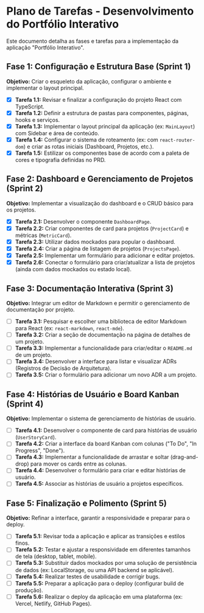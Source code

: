 # Plano de Tarefas - Desenvolvimento do Portfólio Interativo

Este documento detalha as fases e tarefas para a implementação da aplicação "Portfólio Interativo".

## Fase 1: Configuração e Estrutura Base (Sprint 1)

**Objetivo:** Criar o esqueleto da aplicação, configurar o ambiente e implementar o layout principal.

- [x] **Tarefa 1.1:** Revisar e finalizar a configuração do projeto React com TypeScript.
- [x] **Tarefa 1.2:** Definir a estrutura de pastas para componentes, páginas, hooks e serviços.
- [x] **Tarefa 1.3:** Implementar o layout principal da aplicação (ex: `MainLayout`) com Sidebar e área de conteúdo.
- [x] **Tarefa 1.4:** Configurar o sistema de roteamento (ex: com `react-router-dom`) e criar as rotas iniciais (Dashboard, Projetos, etc.).
- [x] **Tarefa 1.5:** Estilizar os componentes base de acordo com a paleta de cores e tipografia definidas no PRD.

## Fase 2: Dashboard e Gerenciamento de Projetos (Sprint 2)

**Objetivo:** Implementar a visualização do dashboard e o CRUD básico para os projetos.

- [x] **Tarefa 2.1:** Desenvolver o componente `DashboardPage`.
- [x] **Tarefa 2.2:** Criar componentes de card para projetos (`ProjectCard`) e métricas (`MetricCard`).
- [x] **Tarefa 2.3:** Utilizar dados mockados para popular o dashboard.
- [x] **Tarefa 2.4:** Criar a página de listagem de projetos (`ProjectsPage`).
- [x] **Tarefa 2.5:** Implementar um formulário para adicionar e editar projetos.
- [x] **Tarefa 2.6:** Conectar o formulário para criar/atualizar a lista de projetos (ainda com dados mockados ou estado local).

## Fase 3: Documentação Interativa (Sprint 3)

**Objetivo:** Integrar um editor de Markdown e permitir o gerenciamento de documentação por projeto.

- [ ] **Tarefa 3.1:** Pesquisar e escolher uma biblioteca de editor Markdown para React (ex: `react-markdown`, `react-mde`).
- [ ] **Tarefa 3.2:** Criar a seção de documentação na página de detalhes de um projeto.
- [ ] **Tarefa 3.3:** Implementar a funcionalidade para criar/editar o `README.md` de um projeto.
- [ ] **Tarefa 3.4:** Desenvolver a interface para listar e visualizar ADRs (Registros de Decisão de Arquitetura).
- [ ] **Tarefa 3.5:** Criar o formulário para adicionar um novo ADR a um projeto.

## Fase 4: Histórias de Usuário e Board Kanban (Sprint 4)

**Objetivo:** Implementar o sistema de gerenciamento de histórias de usuário.

- [ ] **Tarefa 4.1:** Desenvolver o componente de card para histórias de usuário (`UserStoryCard`).
- [ ] **Tarefa 4.2:** Criar a interface da board Kanban com colunas ("To Do", "In Progress", "Done").
- [ ] **Tarefa 4.3:** Implementar a funcionalidade de arrastar e soltar (drag-and-drop) para mover os cards entre as colunas.
- [ ] **Tarefa 4.4:** Desenvolver o formulário para criar e editar histórias de usuário.
- [ ] **Tarefa 4.5:** Associar as histórias de usuário a projetos específicos.

## Fase 5: Finalização e Polimento (Sprint 5)

**Objetivo:** Refinar a interface, garantir a responsividade e preparar para o deploy.

- [ ] **Tarefa 5.1:** Revisar toda a aplicação e aplicar as transições e estilos finos.
- [ ] **Tarefa 5.2:** Testar e ajustar a responsividade em diferentes tamanhos de tela (desktop, tablet, mobile).
- [ ] **Tarefa 5.3:** Substituir dados mockados por uma solução de persistência de dados (ex: LocalStorage, ou uma API backend se aplicável).
- [ ] **Tarefa 5.4:** Realizar testes de usabilidade e corrigir bugs.
- [ ] **Tarefa 5.5:** Preparar a aplicação para o deploy (configurar build de produção).
- [ ] **Tarefa 5.6:** Realizar o deploy da aplicação em uma plataforma (ex: Vercel, Netlify, GitHub Pages).
